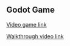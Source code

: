 ## Godot Game
[Video game link](https://melina-thegarza.itch.io/sacred-objects)

[Walkthrough video link](https://youtu.be/ltBkEl3Mvis)
